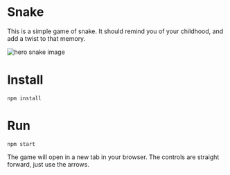 # Snake

This is a simple game of snake. It should remind you of your childhood, and add a twist to that memory.

![hero snake image](https://github.com/[username]/[reponame]/blob/[branch]/image.jpg?raw=true)


# Install

```
npm install
```

# Run

```
npm start
```

The game will open in a new tab in your browser. The controls are straight forward, just use the arrows.
